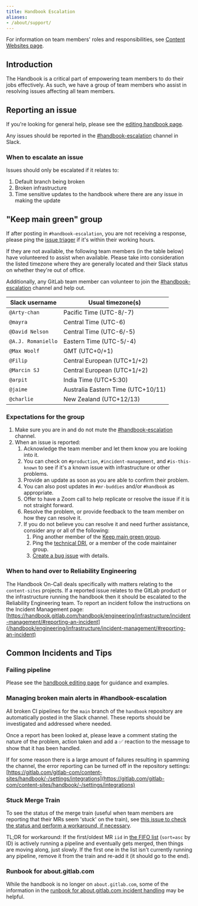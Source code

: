 ```yaml
---
title: Handbook Escalation
aliases:
- /about/support/
---
```


For information on team members' roles and responsibilities, see [Content Websites page](../).

## Introduction

The Handbook is a critical part of empowering team members to do their jobs effectively. As such, we have a group of team members who assist in resolving issues affecting all team members.

## Reporting an issue

If you're looking for general help, please see the [editing handbook page](../editing-handbook/#need-help).

Any issues should be reported in the [#handbook-escalation](https://gitlab.slack.com/archives/CVDP3HG5V) channel in Slack.

### When to escalate an issue

Issues should only be escalated if it relates to:

1. Default branch being broken
1. Broken infrastructure
1. Time sensitive updates to the handbook where there are any issue in making the update

## "Keep main green" group

If after posting in `#handbook-escalation`, you are not receiving a response, please ping the [issue triager](../content-websites/#team-structure) if it's within their working hours.

If they are not available, the following team members (in the table below) have volunteered to assist when available. Please take into consideration the listed timezone where they are generally located and their Slack status on whether they're out of office.

Additionally, any GitLab team member can volunteer to join the [#handbook-escalation](https://gitlab.slack.com/archives/CVDP3HG5V) channel and help out.

| Slack username | Usual timezone(s) |
| ----- | ----- |
| `@Arty-chan` | Pacific Time (UTC-8/-7) |
| `@mayra` | Central Time (UTC-6) |
| `@David Nelson` | Central Time (UTC-6/-5) |
| `@A.J. Romaniello` | Eastern Time (UTC-5/-4) |
| `@Max Woolf` | GMT (UTC+0/+1) |
| `@Filip` | Central European (UTC+1/+2) |
| `@Marcin SJ` | Central European (UTC+1/+2) |
| `@arpit` | India Time (UTC+5:30) |
| `@jaime` | Australia Eastern Time (UTC+10/11) |
| `@charlie` | New Zealand (UTC+12/13) |

### Expectations for the group

1. Make sure you are in and do not mute the [#handbook-escalation](https://gitlab.slack.com/archives/CVDP3HG5V) channel.
1. When an issue is reported:
    1. Acknowledge the team member and let them know you are looking into it.
    1. You can check on `#production`, `#incident-management`, and `#is-this-known` to see if it's a known issue with infrastructure or other problems.
    1. Provide an update as soon as you are able to confirm their problem.
    1. You can also post updates in `#mr-buddies` and/or `#handbook` as appropriate.
    1. Offer to have a Zoom call to help replicate or resolve the issue if it is not straight forward.
    1. Resolve the problem, or provide feedback to the team member on how they can resolve it.
    1. If you do not believe you can resolve it and need further assistance, consider any or all of the following:
       1. Ping another member of the [Keep main green group](#keep-main-green-group).
       1. Ping the [technical DRI](../content-websites/#team-structure), or a member of the code maintainer group.
       1. [Create a bug issue](https://gitlab.com/gitlab-com/content-sites/handbook/-/issues/new) with details.

### When to hand over to Reliability Engineering

The Handbook On-Call deals specifically with matters relating to the `content-sites` projects.
If a reported issue relates to the GitLab product or the infrastructure running the handbook then it should be escalated to the Reliability Engineering team.
To report an incident follow the instructions on the Incident Management page: [https://handbook.gitlab.com/handbook/engineering/infrastructure/incident-management/#reporting-an-incident](/handbook/engineering/infrastructure/incident-management/#reporting-an-incident)

## Common Incidents and Tips

### Failing pipeline

Please see the [handbook editing page](../editing-handbook/#failing-pipelines) for guidance and examples.

### Managing broken main alerts in #handbook-escalation

All broken CI pipelines for the `main` branch of the `handbook` repository are automatically posted in the Slack channel.
These reports should be investigated and addressed where needed.

Once a report has been looked at, please leave a comment stating the nature of the problem, action taken and add a ✅ reaction to the message to show that it has been handled.

If for some reason there is a large amount of failures resulting in spamming the channel, the error reporting can be turned off in the repository settings: [https://gitlab.com/gitlab-com/content-sites/handbook/-/settings/integrations](https://gitlab.com/gitlab-com/content-sites/handbook/-/settings/integrations)

### Stuck Merge Train

To see the status of the merge train (useful when team members are reporting that their MRs seem 'stuck' on the train), see [this issue to check the status and perform a workaround, if necessary](https://gitlab.com/gitlab-org/gitlab/-/issues/217908#when-the-merge-train-in-the-www-gitlab-com-project-might-be-stuck).

TL;DR for workaround: If the first/oldest MR `iid` in [the FIFO list](https://gitlab.com/api/v4/projects/7764/merge_trains?scope=active&per_page=100&sort=asc) (`sort=asc` by ID) is actively running a pipeline and eventually gets merged, then things are moving along, just slowly.  If the first one in the list isn't currently running any pipeline, remove it from the train and re-add it (it should go to the end).

### Runbook for about.gitlab.com

While the handbook is no longer on `about.gitlab.com`, some of the information in the [runbook for about.gitlab.com incident handling](https://gitlab.com/gitlab-com/runbooks/-/blob/master/docs/uncategorized/about-gitlab-com.md) may be helpful.
